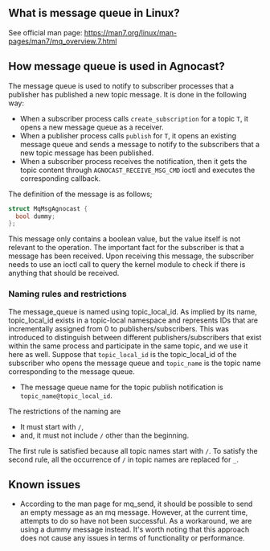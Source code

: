 ## What is message queue in Linux?

See official man page: <https://man7.org/linux/man-pages/man7/mq_overview.7.html>

## How message queue is used in Agnocast?

The message queue is used to notify to subscriber processes that a publisher has published a new topic message. It is done in the following way:

- When a subscriber process calls `create_subscription` for a topic `T`, it opens a new message queue as a receiver.
- When a publisher process calls `publish` for `T`, it opens an existing message queue and sends a message to notify to the subscribers that a new topic message has been published.
- When a subscriber process receives the notification, then it gets the topic content through `AGNOCAST_RECEIVE_MSG_CMD` ioctl and executes the corresponding callback.

The definition of the message is as follows;

```c
struct MqMsgAgnocast {
  bool dummy;
};
```

This message only contains a boolean value, but the value itself is not relevant to the operation. The important fact for the subscriber is that a message has been received. Upon receiving this message, the subscriber needs to use an ioctl call to query the kernel module to check if there is anything that should be received.

### Naming rules and restrictions

The message_queue is named using topic_local_id. As implied by its name, topic_local_id exists in a topic-local namespace and represents IDs that are incrementally assigned from 0 to publishers/subscribers. This was introduced to distinguish between different publishers/subscribers that exist within the same process and participate in the same topic, and we use it here as well.
Suppose that `topic_local_id` is the topic_local_id of the subscriber who opens the message queue and `topic_name` is the topic name corresponding to the message queue.

- The message queue name for the topic publish notification is `topic_name@topic_local_id`.

The restrictions of the naming are

- It must start with `/`,
- and, it must not include `/` other than the beginning.

The first rule is satisfied because all topic names start with `/`.
To satisfy the second rule, all the occurrence of `/` in topic names are replaced for `_`.

## Known issues

- According to the man page for mq_send, it should be possible to send an empty message as an mq message. However, at the current time, attempts to do so have not been successful. As a workaround, we are using a dummy message instead. It's worth noting that this approach does not cause any issues in terms of functionality or performance.
